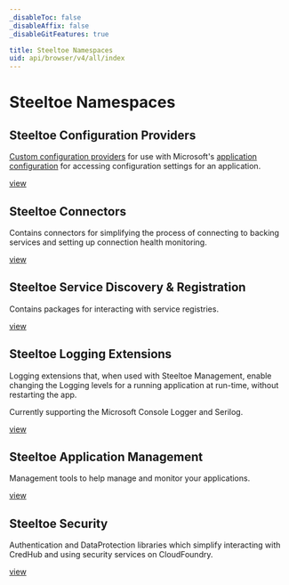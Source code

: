 ```yaml
---
_disableToc: false
_disableAffix: false
_disableGitFeatures: true

title: Steeltoe Namespaces
uid: api/browser/v4/all/index
---
```


# Steeltoe Namespaces

## Steeltoe Configuration Providers

[Custom configuration providers](https://docs.microsoft.com/aspnet/core/fundamentals/configuration/#custom-config-providers) for use with Microsoft's [application configuration](https://docs.microsoft.com/aspnet/core/fundamentals/configuration/) for accessing configuration settings for an application.

[view](/api/browser/v4/configuration/Steeltoe.Configuration.html)

## Steeltoe Connectors

Contains connectors for simplifying the process of connecting to backing services and setting up connection health monitoring.

[view](/api/browser/v4/connectors/Steeltoe.Connectors.html)

## Steeltoe Service Discovery & Registration

Contains packages for interacting with service registries.

[view](/api/browser/v4/discovery/Steeltoe.Discovery.html)

## Steeltoe Logging Extensions

Logging extensions that, when used with Steeltoe Management, enable changing the Logging levels for a running application at run-time, without restarting the app.

Currently supporting the Microsoft Console Logger and Serilog.

[view](/api/browser/v4/logging/Steeltoe.Logging.html)

## Steeltoe Application Management

Management tools to help manage and monitor your applications.

[view](/api/browser/v4/management/Steeltoe.Management.html)

## Steeltoe Security

Authentication and DataProtection libraries which simplify interacting with CredHub and using security services on CloudFoundry.

[view](/api/browser/v4/security/Steeltoe.Security.Authentication.CloudFoundry.html)
